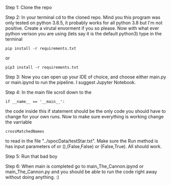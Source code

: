 Step 1: Clone the repo 

Step 2: In your terminal cd to the cloned repo. Mind you this program was only tested on python 3.8.5, it probably works for all python 3.8 but I'm not positive. Create a virutal envorment if you so please. Now with what ever python verison you are using (lets say it is the default python3) type in the terminal 


```pip install -r requirements.txt``` 


or 

```pip3 install -r requirements.txt```

Step 3: Now you can open up your IDE of choice, and choose either main.py or main.ipynd to run the pipeline. I suggest Jupyter Notebook. 

Step 4: In the main file scroll down to the 

```
if __name__ == '__main__':
```
the code inside this if statement should be the only code you should have to change for your own runs. Now to make sure everything is working change the varriable
```
crossMatchedNames
```
to read in the file "../spocData/testStar.txt". Make sure the Run method is has input parameters of or (),(False,False) or (False,True). All should work. 

Step 5: Run that bad boy

Step 6: When main is completed go to main_The_Cannon.ipynd or main_The_Cannon.py and you should be able to run the code right away without doing anything.  :) 
